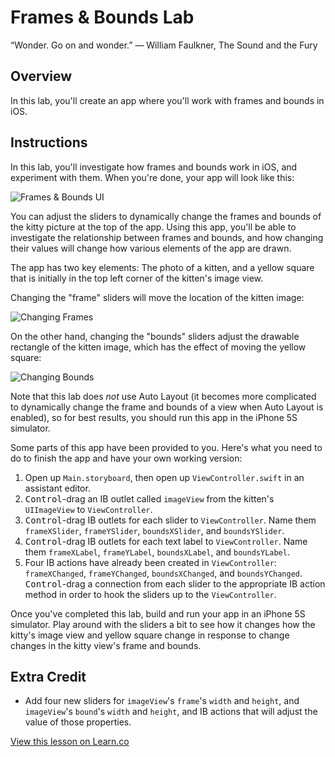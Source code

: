 # Frames & Bounds Lab

“Wonder. Go on and wonder.”  ― William Faulkner, The Sound and the Fury

## Overview

In this lab, you'll create an app where you'll work with frames and bounds in iOS. 

## Instructions

In this lab, you'll investigate how frames and bounds work in iOS, and experiment with them. When you're done, your app will look like this:

![Frames & Bounds UI](https://s3.amazonaws.com/learn-verified/ios-frames-bounds.png)

You can adjust the sliders to dynamically change the frames and bounds of the kitty picture at the top of the app. Using this app, you'll be able to investigate the relationship between frames and bounds, and how changing their values will change how various elements of the app are drawn.

The app has two key elements: The photo of a kitten, and a yellow square that is initially in the top left corner of the kitten's image view.

Changing the "frame" sliders will move the location of the kitten image:

![Changing Frames](https://s3.amazonaws.com/learn-verified/ios-changing-frames.png)

On the other hand, changing the "bounds" sliders adjust the drawable rectangle of the kitten image, which has the effect of moving the yellow square:

![Changing Bounds](https://s3.amazonaws.com/learn-verified/ios-changing-bounds.png)

Note that this lab does _not_ use Auto Layout (it becomes more complicated to dynamically change the frame and bounds of a view when Auto Layout is enabled), so for best results, you should run this app in the iPhone 5S simulator.

Some parts of this app have been provided to you. Here's what you need to do to finish the app and have your own working version:

1. Open up `Main.storyboard`, then open up `ViewController.swift` in an assistant editor.
2. <kbd>Control</kbd>-drag an IB outlet called `imageView` from the kitten's `UIImageView` to `ViewController`.
3. <kbd>Control</kbd>-drag IB outlets for each slider to `ViewController`. Name them `frameXSlider`, `frameYSlider`, `boundsXSlider`, and `boundsYSlider`.
4. <kbd>Control</kbd>-drag IB outlets for each text label to `ViewController`. Name them `frameXLabel`, `frameYLabel`, `boundsXLabel`, and `boundsYLabel`.
5. Four IB actions have already been created in `ViewController`: `frameXChanged`, `frameYChanged`, `boundsXChanged`, and `boundsYChanged`. <kbd>Control</kbd>-drag a connection from each slider to the appropriate IB action method in order to hook the sliders up to the `ViewController`.

Once you've completed this lab, build and run your app in an iPhone 5S simulator. Play around with the sliders a bit to see how it changes how the kitty's image view and yellow square change in response to change changes in the kitty view's frame and bounds.

## Extra Credit

* Add four new sliders for `imageView`'s `frame`'s `width` and `height`, and `imageView`'s `bound`'s `width` and `height`, and IB actions that will adjust the value of those properties.

<a href='https://learn.co/lessons/LayoutStuff' data-visibility='hidden'>View this lesson on Learn.co</a>
